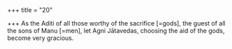 +++
title = "20"

+++
As the Aditi of all those worthy of the sacrifice [=gods], the guest of all  the sons of Manu [=men],
let Agni Jātavedas, choosing the aid of the gods, become very gracious.